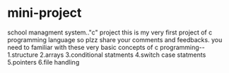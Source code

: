 # mini-project
school managment system.."c" project
this is my very first project of c programming language so plzz share your comments and feedbacks. you need to familiar with these very basic concepts of c programming--
1.structure
2.arrays
3.conditional statments
4.switch case statments
5.pointers
6.file handling
